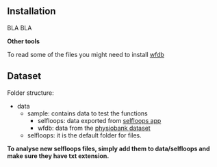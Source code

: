 
Installation
------------

BLA BLA

**Other tools**

To read some of the files you might need to install [wfdb](https://www.physionet.org/physiotools/wfdb-darwin-quick-start.shtml)

Dataset
-------

Folder structure:

- data
    - sample: contains data to test the functions
        - selfloops: data exported from [selfloops app](https://www.selfloops.com/products/heart-rate-variability.html)
        - wfdb: data from the [physiobank dataset](https://www.physionet.org/physiobank/database/crisdb/e/)
    - selfloops: it is the default folder for files.

__To analyse new selfloops files, simply add them to data/selfloops and make sure they have txt extension.__